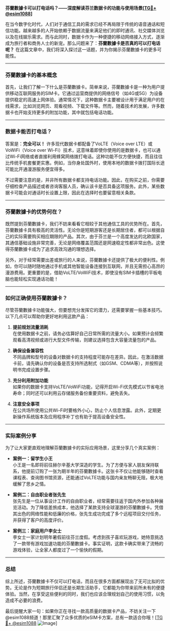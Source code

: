 **芬蘭數據卡可以打电话吗？——深度解读芬兰数据卡的功能与使用场景[[TG💪+ @esim1088](https://t.me/s/esim1088)]**

在当今数字化时代，人们对于通信工具的需求已经不再局限于传统的语音通话和短信功能。越来越多的人开始依赖于数据流量来满足他们的即时通讯、社交媒体浏览以及在线娱乐需求。而与此同时，数据卡作为一种便捷的移动网络接入方式，逐渐成为旅行者和商务人士的新宠。那么问题来了：**芬蘭數據卡是否真的可以打电话呢？** 在这篇文章中，我们将深入探讨这一话题，并为你揭示芬蘭數據卡的更多可能性。

---

### 芬蘭數據卡的基本概念

首先，让我们了解一下什么是芬蘭數據卡。简单来说，芬蘭數據卡是一种为用户提供移动互联网服务的SIM卡。它通过运营商提供的网络信号（如4G或5G）为设备提供稳定的高速上网体验。通常情况下，这种数据卡主要被设计用于满足用户的在线需求，比如浏览网页、观看视频、下载文件等。然而，随着技术的发展，许多数据卡也开始支持更多的附加功能，其中就包括电话功能。

---

### 数据卡能否打电话？

答案是：**完全可以！** 许多现代数据卡都配备了VoLTE（Voice over LTE）或VoWiFi（Voice over Wi-Fi）技术，这意味着即使你使用的是数据卡，也可以通过Wi-Fi网络或者直接利用蜂窝网络拨打电话。这种功能不仅方便快捷，而且往往比传统手机套餐更实惠。例如，当你身处国外时，使用本地的数据卡拨打国际长途可能比开通漫游服务便宜得多。

不过需要注意的是，并非所有数据卡都支持电话功能。因此，在购买之前，你需要仔细检查产品描述或者咨询客服人员，确认该卡是否具备这项服务。此外，某些数据卡可能会对通话时长设置上限，因此在选择时也要留意相关条款。

---

### 芬蘭數據卡的优势何在？

既然提到芬蘭數據卡，我们不妨来看看它相较于其他通信工具的优势所在。首先，芬蘭數據卡具有极高的灵活性。无论你是短期游客还是长期居住者，都可以根据自己的实际需要购买相应期限的产品。其次，由于芬兰是一个高度发达的北欧国家，其通信基础设施非常完善，无论是网络覆盖范围还是网速稳定性都非常出色。这使得芬蘭數據卡成为了追求高效沟通的理想选择。

另外，对于经常需要出差或旅行的人来说，芬蘭數據卡还提供了极大的便利性。例如，你可以随时随地通过手机或其他智能设备连接到互联网，并且无需担心高昂的漫游费用。更重要的是，借助VoLTE/VoWiFi技术，即使没有SIM卡插槽的平板电脑也能轻松实现通话功能！

---

### 如何正确使用芬蘭數據卡？

尽管芬蘭數據卡功能强大，但要想充分发挥它的潜力，还需要掌握一些基本技巧。以下几点可以帮助你更好地利用这款产品：

1. **提前规划流量消耗**  
   在使用数据卡之前，请务必估算好自己日常所需的流量大小。如果预计会频繁观看高清视频或进行大型文件传输，则建议选择包含大容量流量包的产品。

2. **确保设备兼容性**  
   不同品牌和型号的设备对数据卡的支持程度可能存在差异。因此，在激活数据卡前，请先确认你的设备是否支持所选制式（如GSM、CDMA等），并按照说明书完成设置步骤。

3. **充分利用附加功能**  
   如果你的数据卡支持VoLTE/VoWiFi功能，记得开启Wi-Fi优先模式以节省电池寿命；同时还可以利用云存储服务备份重要资料，避免丢失。

4. **注意安全事项**  
   在公共场所使用公共Wi-Fi时要格外小心，防止个人信息泄露。此外，定期更新操作系统版本及应用程序补丁也有助于提高设备安全性。

---

### 实际案例分享

为了让大家更直观地理解芬蘭數據卡的实际应用场景，这里分享几个真实案例：

- **案例一：留学生小王**  
  小王是一名即将前往赫尔辛基大学深造的学生。为了方便与家人朋友保持联系，他提前订购了一张为期半年的芬蘭數據卡。这张卡不仅让他能够随时查看课程表、查询图书馆资源，还能通过VoLTE功能与国内亲友畅聊无阻，极大地缓解了思乡之情。

- **案例二：自由职业者张先生**  
  张先生是一位从事设计工作的自由职业者，经常需要往返于国内外参加各种展览活动。为了降低差旅成本，他选择了某款支持全球漫游的芬蘭數據卡。凭借其出色的网络性能和低廉的价格，张先生成功完成了多个远程项目交付任务，并获得了客户的高度评价。

- **案例三：家庭用户李女士**  
  李女士一家计划明年暑假前往芬兰度假。考虑到孩子喜欢玩游戏，她特意挑选了一款带有游戏加速功能的芬蘭數據卡。事实证明，这款卡确实带来了流畅的游戏体验，让全家人都度过了一个愉快的假期。

---

### 总结

综上所述，芬蘭數據卡不仅可以打电话，而且在很多方面都展现出了无可比拟的优势。无论是作为短期旅行伴侣还是长期生活助手，它都能为你带来前所未有的便捷体验。当然，在享受这些便利的同时，我们也应该合理规划自己的使用习惯，以免造成不必要的浪费。

最后提醒大家一句：如果你正在寻找一款高质量的数据卡产品，不妨关注一下@esim1088频道！那里汇聚了众多优质的eSIM卡方案，总有一款适合你哦！[[TG💪+ @esim1088](https://t.me/s/esim1088) ![Image](https://i.postimg.cc/4NQfJmqS/Snipaste-2025-05-13-00-14-12.png)]
